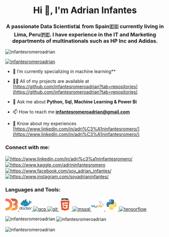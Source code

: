 <h1 align="center">Hi 👋, I'm Adrian Infantes</h1>
<h3 align="center">A passionate Data Scientist📊 from Spain🇪🇸 currently living in Lima, Peru🇵🇪. I have experience in the IT and Marketing departments of multinationals such as HP Inc and Adidas.</h3>

<p align="left"> <img src="https://komarev.com/ghpvc/?username=infantesromeroadrian&label=Profile%20views&color=0e75b6&style=flat" alt="infantesromeroadrian" /> </p>

<p align="left"> <a href="https://github.com/ryo-ma/github-profile-trophy"><img src="https://github-profile-trophy.vercel.app/?username=infantesromeroadrian" alt="infantesromeroadrian" /></a> </p>

- 🌱 I’m currently specializing in machine learning**

- 👨‍💻 All of my projects are available at [https://github.com/infantesromeroadrian?tab=repositories](https://github.com/infantesromeroadrian?tab=repositories)

- 💬 Ask me about **Python, Sql, Machine Learning & Power Bi**

- 📫 How to reach me **infantesromeroadrian@gmail.com**

- 📄 Know about my experiences [https://www.linkedin.com/in/adri%C3%A1ninfantesromero/](https://www.linkedin.com/in/adri%C3%A1ninfantesromero/)

<h3 align="left">Connect with me:</h3>
<p align="left">
<a href="https://linkedin.com/in/https://www.linkedin.com/in/adri%c3%a1ninfantesromero/" target="blank"><img align="center" src="https://raw.githubusercontent.com/rahuldkjain/github-profile-readme-generator/master/src/images/icons/Social/linked-in-alt.svg" alt="https://www.linkedin.com/in/adri%c3%a1ninfantesromero/" height="30" width="40" /></a>
<a href="https://kaggle.com/https://www.kaggle.com/adrininfantesromero" target="blank"><img align="center" src="https://raw.githubusercontent.com/rahuldkjain/github-profile-readme-generator/master/src/images/icons/Social/kaggle.svg" alt="https://www.kaggle.com/adrininfantesromero" height="30" width="40" /></a>
<a href="https://fb.com/https://www.facebook.com/soy_adrian_infantes/" target="blank"><img align="center" src="https://raw.githubusercontent.com/rahuldkjain/github-profile-readme-generator/master/src/images/icons/Social/facebook.svg" alt="https://www.facebook.com/soy_adrian_infantes/" height="30" width="40" /></a>
<a href="https://instagram.com/https://www.instagram.com/soyadrianinfantes/" target="blank"><img align="center" src="https://raw.githubusercontent.com/rahuldkjain/github-profile-readme-generator/master/src/images/icons/Social/instagram.svg" alt="https://www.instagram.com/soyadrianinfantes/" height="30" width="40" /></a>
</p>

<h3 align="left">Languages and Tools:</h3>
<p align="left"> <a href="https://d3js.org/" target="_blank" rel="noreferrer"> <img src="https://raw.githubusercontent.com/devicons/devicon/master/icons/d3js/d3js-original.svg" alt="d3js" width="40" height="40"/> </a> <a href="https://www.docker.com/" target="_blank" rel="noreferrer"> <img src="https://raw.githubusercontent.com/devicons/devicon/master/icons/docker/docker-original-wordmark.svg" alt="docker" width="40" height="40"/> </a> <a href="https://cloud.google.com" target="_blank" rel="noreferrer"> <img src="https://www.vectorlogo.zone/logos/google_cloud/google_cloud-icon.svg" alt="gcp" width="40" height="40"/> </a> <a href="https://git-scm.com/" target="_blank" rel="noreferrer"> <img src="https://www.vectorlogo.zone/logos/git-scm/git-scm-icon.svg" alt="git" width="40" height="40"/> </a> <a href="https://www.w3.org/html/" target="_blank" rel="noreferrer"> <img src="https://raw.githubusercontent.com/devicons/devicon/master/icons/html5/html5-original-wordmark.svg" alt="html5" width="40" height="40"/> </a> <a href="https://www.microsoft.com/en-us/sql-server" target="_blank" rel="noreferrer"> <img src="https://www.svgrepo.com/show/303229/microsoft-sql-server-logo.svg" alt="mssql" width="40" height="40"/> </a> <a href="https://www.mysql.com/" target="_blank" rel="noreferrer"> <img src="https://raw.githubusercontent.com/devicons/devicon/master/icons/mysql/mysql-original-wordmark.svg" alt="mysql" width="40" height="40"/> </a> <a href="https://www.python.org" target="_blank" rel="noreferrer"> <img src="https://raw.githubusercontent.com/devicons/devicon/master/icons/python/python-original.svg" alt="python" width="40" height="40"/> </a> <a href="https://www.tensorflow.org" target="_blank" rel="noreferrer"> <img src="https://www.vectorlogo.zone/logos/tensorflow/tensorflow-icon.svg" alt="tensorflow" width="40" height="40"/> </a> </p>

<p><img align="left" src="https://github-readme-stats.vercel.app/api/top-langs?username=infantesromeroadrian&show_icons=true&locale=en&layout=compact" alt="infantesromeroadrian" /></p>

<p>&nbsp;<img align="center" src="https://github-readme-stats.vercel.app/api?username=infantesromeroadrian&show_icons=true&locale=en" alt="infantesromeroadrian" /></p>

<p><img align="center" src="https://github-readme-streak-stats.herokuapp.com/?user=infantesromeroadrian&" alt="infantesromeroadrian" /></p>
